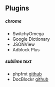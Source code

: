 ## Plugins

##### chrome
* SwitchyOmega  
* Google Dictionary  
* JSONView
* Adblock Plus

##### sublime text
* phpfmt [github](https://github.com/phpfmt/fmt)
* DocBlockr [github](https://github.com/nikhilkalige/docblockr)

 